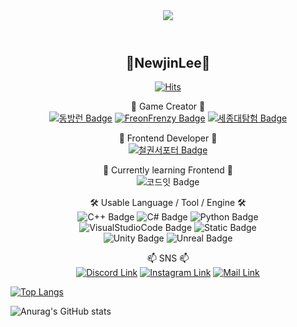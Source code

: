 <header>
  <img src="[https://capsule-render.vercel.app/api?type=wave&color=auto&height=300&section=header&text=capsule%20render&fontSize=90](https://capsule-render.vercel.app/api?type=waving&height=250&color=0:ffcccc,100:ccffcc&text=newjinlee&reversal=false&fontAlign=50&fontSize=60&textBg=false&fontColor=ccccff&animation=fadeIn&stroke=000000&strokeWidth=1&fontAlignY=44&descAlignY=62)" />
  
</header>
<body>
<h2 align="center">🌴NewjinLee🌴</h2>
  
<div align="center">
  
[![Hits](https://hits.seeyoufarm.com/api/count/incr/badge.svg?url=https%3A%2F%2Fgithub.com%2Fnewjinlee&count_bg=%2379C83D&title_bg=%23FFCCFF&icon=github.svg&icon_color=%23FFFFFF&title=github&edge_flat=false)](https://hits.seeyoufarm.com)

</div>

<div align="center">
  
🔭 Game Creator 🔭
<br>
<a href="https://github.com/DongBangRun"><img alt="동방런 Badge" src="https://img.shields.io/badge/%EB%8F%99%EB%B0%A9%EB%9F%B0-blue?style=flat-square&logoColor=white"></a>
<a href="https://github.com/SJU-Virtual-Reality/VR-project"><img alt="FreonFrenzy Badge" src="https://img.shields.io/badge/Freon--Frenzy-green?style=flat-square&logoColor=white"></a>
<a href="https://github.com/SJU-Virtual-Reality/VR-project"><img alt="세종대탐험 Badge" src="https://img.shields.io/badge/%EC%84%B8%EC%A2%85%EB%8C%80%ED%83%90%ED%97%98-red?style=flat-square&logoColor=white"></a>

🔭 Frontend Developer 🔭
<br>
<a href="https://github.com/Tekken-Supporter"><img alt="철권서포터 Badge" src="https://img.shields.io/badge/TEKKEN_Supporter-red?style=flat-square&logoColor=white"></a>

🌱 Currently learning Frontend 🌱
<br>
<img alt="코드잇 Badge" src="https://img.shields.io/badge/Sprint.Codeit_track--5-cfff48?style=flat-square&logoColor=white">


🛠 Usable Language / Tool / Engine 🛠
<br>
<img alt="C++ Badge" src="https://img.shields.io/badge/C%2B%2B-%2300599C?style=flat-square&logo=C%2B%2B&logoColor=white">
<img alt="C# Badge" src="https://img.shields.io/badge/C%23-%23512BD4?style=flat-square&logo=C%23&logoColor=white">
<img alt="Python Badge" src="https://img.shields.io/badge/Python-%233776AB?style=flat-square&logo=python&logoColor=white">
<br>
<img alt="VisualStudioCode Badge" src="https://img.shields.io/badge/Visual_Studio_Code-007ACC?style=flat-square&logo=visual%20studio%20code&logoColor=white">
<img alt="Static Badge" src="https://img.shields.io/badge/Visual_Studio-%235C2D91?style=flat-square&logo=visual%20studio&logoColor=white">
<br>
<img alt="Unity Badge" src="https://img.shields.io/badge/Unity-black?style=flat-square&logo=unity&logoColor=white">
<img alt="Unreal Badge" src="https://img.shields.io/badge/Unreal-%230E1128?style=flat-square&logo=unreal%20engine&logoColor=white">


📫 SNS 📫
<br>
<a href="https://discordapp.com/users/818875477946007562"><img alt="Discord Link" src="https://img.shields.io/badge/Discord-5865F2?style=flat&logo=Discord&logoColor=white&link=Discordapp.com%2Fusers%2F818875477946007562"></a>
<a href="https://www.instagram.com/oiofjin/"><img alt="Instagram Link" src="https://img.shields.io/badge/Instagram-E4405F?style=flat&logo=instagram&logoColor=white&link=https%3A%2F%2Fwww.instagram.com%2Foiofjin%2F"></a>
<a href="matilto:augustpacker@gmail.com"><img alt="Mail Link" src="https://img.shields.io/badge/Gmail-%23EA4335?style=flat&logo=gmail&logoColor=white"></a>
</div>

<div>
  
[![Top Langs](https://github-readme-stats.vercel.app/api/top-langs/?username=newjinlee&layout=compact)](https://github.com/anuraghazra/github-readme-stats)

![Anurag's GitHub stats](https://github-readme-stats.vercel.app/api?username=newjinlee&theme=shadow_green&show_icons=true)

</div>
</body>
